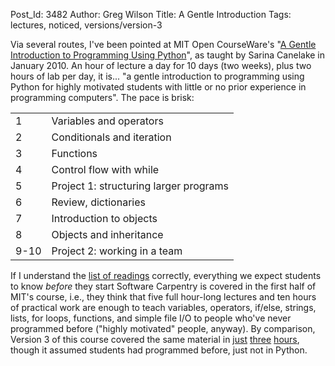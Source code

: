 Post_Id: 3482
Author: Greg Wilson
Title: A Gentle Introduction
Tags: lectures, noticed, versions/version-3

<p>Via several routes, I've been pointed at MIT Open CourseWare's "<a href="http://topicfire.com/share/MIT-OpenCourseWare-A-Gentle-Introduction-to-Programming-Using-Python-14881254.html">A Gentle Introduction to Programming Using Python</a>", as taught by Sarina Canelake in January 2010. An hour of lecture a day for 10 days (two weeks), plus two hours of lab per day, it is... "a gentle introduction to programming using Python for highly motivated  students with little or no prior experience in programming computers". The pace is brisk:</p>
<table>
<tbody>
<tr>
<td>1</td>
<td>Variables and operators</td>
</tr>
<tr>
<td>2</td>
<td>Conditionals and iteration</td>
</tr>
<tr>
<td>3</td>
<td>Functions</td>
</tr>
<tr>
<td>4</td>
<td>Control  flow with while</td>
</tr>
<tr>
<td>5</td>
<td>Project 1:  structuring larger programs</td>
</tr>
<tr>
<td>6</td>
<td>Review,  dictionaries</td>
</tr>
<tr>
<td>7</td>
<td>Introduction to  objects</td>
</tr>
<tr>
<td>8</td>
<td>Objects and  inheritance</td>
</tr>
<tr>
<td>9-10</td>
<td>Project 2: working  in a team</td>
</tr>
</tbody>
</table>
<p>If I understand the <a href="http://topicfire.com/share/MIT-OpenCourseWare-A-Gentle-Introduction-to-Programming-Using-Python-14881254.html">list of readings</a> correctly, everything we expect students to know <em>before</em> they start Software Carpentry is covered in the first half of MIT's course, i.e., they think that five full hour-long lectures and ten hours of practical work are enough to teach variables, operators, if/else, strings, lists, for loops, functions, and simple file I/O to people who've never programmed before ("highly motivated" people, anyway). By comparison, Version 3 of this course covered the same material in <a href="|filename|/3_0/py01.html">just</a> <a href="|filename|/3_0/py02.html">three</a> <a href="|filename|/3_0/py03.html">hours</a>, though it assumed students had programmed before, just not in Python.</p>
